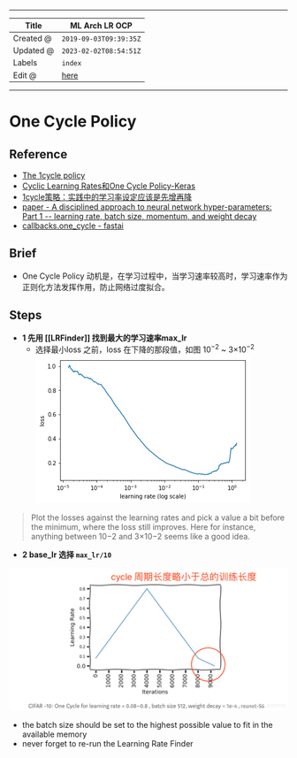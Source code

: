 -----

| Title     | ML Arch LR OCP                                        |
| --------- | ----------------------------------------------------- |
| Created @ | `2019-09-03T09:39:35Z`                                |
| Updated @ | `2023-02-02T08:54:51Z`                                |
| Labels    | `index`                                               |
| Edit @    | [here](https://github.com/junxnone/aiwiki/issues/264) |

-----

# One Cycle Policy

## Reference

  - [The 1cycle
    policy](https://sgugger.github.io/the-1cycle-policy.html)
  - [Cyclic Learning Rates和One Cycle
    Policy-Keras](https://blog.csdn.net/m0_37477175/article/details/89400436)
  - [1cycle策略：实践中的学习率设定应该是先增再降](https://www.jiqizhixin.com/articles/041905)
  - [paper - A disciplined approach to neural network hyper-parameters:
    Part 1 -- learning rate, batch size, momentum, and weight
    decay](https://arxiv.org/pdf/1803.09820.pdf)
  - [callbacks.one\_cycle -
    fastai](https://docs.fast.ai/callbacks.one_cycle.html)

## Brief

  - One Cycle Policy 动机是，在学习过程中，当学习速率较高时，学习速率作为正则化方法发挥作用，防止网络过度拟合。

## Steps

  - **1 先用 \[\[LRFinder\]\] 找到最大的学习速率max\_lr**
      - 选择最小loss 之前，loss 在下降的那段值，如图 10<sup>−2</sup> \~ 3×10<sup>−2</sup>
        ![image](media/dee51272018ca502487193fe9bd8b2852905625f.png)

> Plot the losses against the learning rates and pick a value a bit
> before the minimum, where the loss still improves. Here for instance,
> anything between 10−2 and 3×10−2 seems like a good idea.

  - **2 base\_lr 选择 `max_lr/10`**

![image](media/844403e4e0ec1f40dcef907df258af7342db4a70.png)

  - the batch size should be set to the highest possible value to fit in
    the available memory
  - never forget to re-run the Learning Rate Finder
